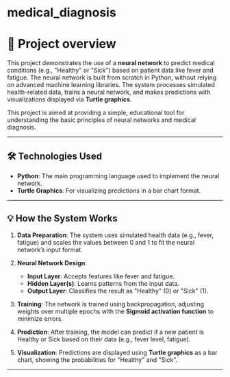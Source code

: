 # medical_diagnosis

# 🧠 Project overview

This project demonstrates the use of a **neural network** to predict medical conditions (e.g., "Healthy" or "Sick") based on patient data like fever and fatigue. The neural network is built from scratch in Python, without relying on advanced machine learning libraries. The system processes simulated health-related data, trains a neural network, and makes predictions with visualizations displayed via **Turtle graphics**.

This project is aimed at providing a simple, educational tool for understanding the basic principles of neural networks and medical diagnosis.

---


## 🛠️ Technologies Used

- **Python**: The main programming language used to implement the neural network.
- **Turtle Graphics**: For visualizing predictions in a bar chart format.
---

## 💡 How the System Works

1. **Data Preparation**: The system uses simulated health data (e.g., fever, fatigue) and scales the values between 0 and 1 to fit the neural network’s input format.
   
2. **Neural Network Design**:
   - **Input Layer**: Accepts features like fever and fatigue.
   - **Hidden Layer(s)**: Learns patterns from the input data.
   - **Output Layer**: Classifies the result as "Healthy" (0) or "Sick" (1).

3. **Training**: The network is trained using backpropagation, adjusting weights over multiple epochs with the **Sigmoid activation function** to minimize errors.

4. **Prediction**: After training, the model can predict if a new patient is Healthy or Sick based on their data (e.g., fever level, fatigue).

5. **Visualization**: Predictions are displayed using **Turtle graphics** as a bar chart, showing the probabilities for "Healthy" and "Sick".

---
